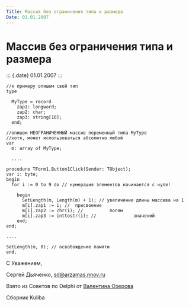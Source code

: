 ```yaml
---
Title: Массив без ограничения типа и размера
Date: 01.01.2007
---
```



Массив без ограничения типа и размера
=====================================

::: {.date}
01.01.2007
:::

    //к примеру опишем свой тип
    type
     
      MyType = record
        zap1: longword;
        zap2: char;
        zap3: string[10];
      end;
     
    //опишем НЕОГРАНИЧЕННЫЙ массив переменный типа MyType
    //хотя, может использоваться абсолютно любой
    var
      m: array of MyType;
     
      ....
     
    procedure TForm1.Button1Click(Sender: TObject);
    var i: byte;
    begin
      for i := 0 to 9 do // нумерация элементов начинается с нуля!
     
        begin
          SetLength(m, Length(m) + 1); // увеличение длины массива на 1
          m[i].zap1 := i; //  присвоение
          m[i].zap2 := chr(i); //          полям
          m[i].zap3 := inttostr(i); //              значений
        end;
    end;
     
    ....
     
    SetLength(m, 0); // освобождение памяти
    end.

C Уважением,

Сергей Дьяченко, sd@arzamas.nnov.ru

Взято из Советов по Delphi от [Валентина Озерова](mailto:webmaster@webinspector.com)

Сборник Kuliba
